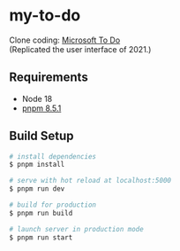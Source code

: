 # my-to-do

Clone coding: [Microsoft To Do](https://todo.microsoft.com/)<br>
(Replicated the user interface of 2021.)

## Requirements

- Node 18
- [pnpm 8.5.1](https://pnpm.io/)

## Build Setup

```bash
# install dependencies
$ pnpm install

# serve with hot reload at localhost:5000
$ pnpm run dev

# build for production
$ pnpm run build

# launch server in production mode
$ pnpm run start
```
